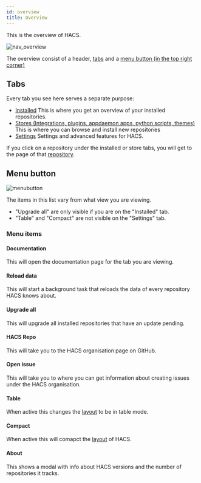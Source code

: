 ```yaml
---
id: overview
title: Overview
---
```


This is the overview of HACS.

![nav_overview](/img/nav_overview.png)

The overview consist of a header, [tabs](#tabs) and a [menu button (in the top right corner)](#menu-button)

## Tabs

Every tab you see here serves a separate purpose:

- [Installed](/docs/navigation/installed) This is where you get an overview of your installed repositories.
- [Stores (Integrations, plugins, appdaemon apps, python scripts, themes)](/docs/navigation/stores) This is where you can browse and install new repositories
- [Settings](/docs/navigation/settings) Settings and advanced features for HACS.


If you click on a repository under the installed or store tabs, you will get to the page of that [repository](/docs/navigation/repository).


## Menu button

![menubutton](/img/hacs_menu.png)

The items in this list vary from what view you are viewing.

- "Upgrade all" are only visible if you are on the "Installed" tab.
- "Table" and "Compact" are not visible on the "Settings" tab.

### Menu items

#### Documentation

This will open the documentation page for the tab you are viewing.

#### Reload data

This will start a background task that reloads the data of every repository HACS knows about.

#### Upgrade all

This will upgrade all installed repositories that have an update pending.

#### HACS Repo

This will take you to the HACS organisation page on GitHub.

#### Open issue

This will take you to where you can get information about creating issues under the HACS organisation.

#### Table

When active this changes the [layout](/docs/navigation/layout) to be in table mode.

#### Compact

When active this will comapct the [layout](/docs/navigation/layout) of HACS.

#### About

This shows a modal with info about HACS versions and the number of repositories it tracks.
